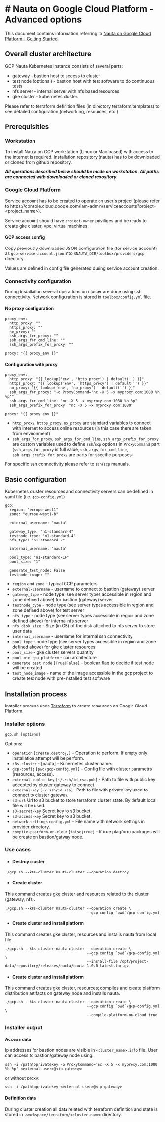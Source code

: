 # # Nauta on Google Cloud Platform - Advanced options

This document contains information referring to [Nauta on Google Cloud Platform - Getting Started](gcp.md).

## Overall cluster architecture
GCP Nauta Kubernetes instance consists of several parts:
- gateway - bastion host to access to cluster
- test node (optional) - bastion host with test software to do continuous tests
- nfs server - internal server with nfs based resources
- gke cluster - kubernetes cluster.

Please refer to terraform definition files (in directory terraform/templates) to see detailed configuration (networking,
resources, etc.)

## Prerequisities

### Workstation
To install Nauta on GCP workstation (Linux or Mac based) with access to the internet is required. Installation repository (nauta)
has to be downloaded or cloned from github repository.

***All operations described below should be made on workstation. All paths are connected with downloaded or cloned repository*** 

### Google Cloud Platform
Service account has to be created to operate on user's project (please refer to https://console.cloud.google.com/iam-admin/serviceaccounts?project=<project_name>).

Service account should have `project-owner` priviliges and be ready to create gke cluster, vpc, virtual machines.

#### GCP access config
Copy previously downloaded JSON configuration file (for service account) as `gcp-service-account.json` into `$NAUTA_DIR/toolbox/providers/gcp` directory. 

Values are defined in config file generated during service account creation.

### Connectivity configuration
During installation several operations on cluster are done using ssh connectivity. Network configuration is stored
in `toolbox/config.yml` file.

#### No proxy configuration
```$xslt
proxy_env:
  http_proxy: ""
  https_proxy: ""
  no_proxy: ""
  ssh_args_for_proxy: ""
  ssh_args_for_cmd_line: ""
  ssh_args_prefix_for_proxy: ""

proxy: "{{ proxy_env }}"
```

#### Configuration with proxy
```$xslt
proxy_env:
  http_proxy: "{{ lookup('env', 'http_proxy') | default('') }}"
  https_proxy: "{{ lookup('env', 'https_proxy') | default('') }}"
  no_proxy: "{{ lookup('env', 'no_proxy') | default('') }}"
  ssh_args_for_proxy: "-o ProxyCommand='nc -X 5 -x myproxy.com:1080 %h %p'"
  ssh_args_for_cmd_line: "nc -X 5 -x myproxy.com:1080 %h %p"
  ssh_args_prefix_for_proxy: "nc -X 5 -x myproxy.com:1080"

proxy: "{{ proxy_env }}"
```
- `http_proxy`, `https_proxy`, `no_proxy` are standard variables to connect with internet to access online resources
(in this case there are taken from environment)
- `ssh_args_for_proxy`, `ssh_args_for_cmd_line`, `ssh_args_prefix_for_proxy` are custom variables used to define 
`ssh`/`scp` options in `ProxyCommand` part
(`ssh_args_for_proxy` is full value, `ssh_args_for_cmd_line`, `ssh_args_prefix_for_proxy` are parts for specific purposes)

For specific ssh connectivity please refer to `ssh`/`scp` manuals.

## Basic configuration
Kubernetes cluster resources and connectivity servers can be defined in yaml file (i.e. `gcp-config.yml`)
```$xslt
gcp:
  region: "europe-west1"
  zone: "europe-west1-b"

  external_username: "nauta"

  gateway_type: "n1-standard-4"
  testnode_type: "n1-standard-4"
  nfs_type: "n1-standard-2"

  internal_username: "nauta"

  pool_type: "n1-standard-16"
  pool_size: "1"

  generate_test_node: False
  testnode_image: ""
``` 

- `region` and `zone` - typical GCP parameters
- `external-username` - username to connect to bastion (gateway) server
- `gateway_type` - node type (see server types accessible in region and zone defined above) for bastion (gateway) server
- `testnode_type` - node type (see server types accessible in region and zone defined above) for test server
- `nfs_type` - node type (see server types accessible in region and zone defined above) for internal nfs server
- `nfs_disk_size` - Size (in GB) of the disk attached to nfs server to store user data
- `internal_username` - username for internal ssh connectivity
- `pool_type` - node type (see server types accessible in region and zone defined above) for gke cluster resources
- `pool_size` - gke cluster servers quantity
- `pool_min_cpu_platform` - cpu architecture
- `generate_test_node` `[True|False]` - boolean flag to decide if test node will be created
- `test_node_image` - name of the image accessible in the gcp project to create test node with pre-installed test software


## Installation process
Installer process uses [Terraform](https://www.terraform.io/) to create resources on Google Cloud Platform.

### Installer options
```Usage:
gcp.sh [options]
```
Options:
- `operation` `[create,destroy,]` - Operation to perform. If empty only installation attempt will be perform.
- `k8s-cluster` - [nauta] - Kubernetes cluster name.
- `gcp-config` `[pwd/gcp-config.yml]` - Config file with cluster parametrs (resources, access).
- `external-public-key` `[~/.ssh/id_rsa.pub]` - Path to file with public key accepted by cluster gateway to connect.
- `external-key` `[~/.ssh/id_rsa]` -Path to file with private key used to connect to cluster gateway.
- `s3-url` Url to s3 bucket to store terraform cluster state. By default local file will be used.
- `s3-secret-key` Secret key to s3 bucket.
- `s3-access-key` Secret key to s3 bucket.
- `network-settings` `config.yml` - File name with network settings in provider directory.
- `compile-platform-on-cloud` [`false|true]` - If true plagform packages will be create on bastion/gatway node.

### Use cases
- #### Destroy cluster
```$xslt
./gcp.sh --k8s-cluster nauta-cluster --operation destroy
```

- #### Create cluster
This command creates gke cluster and resources related to the cluster (gateway, nfs).

```$xslt
./gcp.sh --k8s-cluster nauta-cluster --operation create \
                                     --gcp-config `pwd`/gcp-config.yml
```

- #### Create cluster and install platform
This command creates gke cluster, resources and installs nauta from local file.

```$xslt
./gcp.sh --k8s-cluster nauta-cluster --operation create \
                                     --gcp-config `pwd`/gcp-config.yml \
                                     --install-file /opt/project-data/repository/releases/nauta/nauta-1.0.0-latest.tar.gz
```

- #### Create cluster and install platform
This command creates gke cluster, resources; compiles and create platform distribution artifacts on gateway node and installs nauta.

```$xslt
./gcp.sh --k8s-cluster nauta-cluster --operation create \
                                     --gcp-config `pwd`/gcp-config.yml \
                                     --compile-platform-on-cloud true
```

### Installer output
#### Access data
Ip addresses for bastion nodes are visible in `<cluster_name>.info` file.
User can access to bastion/gateway node using:

```$xslt
ssh -i /pathtoprivatekey -o ProxyCommand='nc -X 5 -x myproxy.com:1080 %h %p' <external-user>@<ip-gateway>
```

or without proxy:

```$xslt
ssh -i /pathtoprivatekey <external-user>@<ip-gateway>
```
#### Definition data
During cluster creation all data related with terraform definition and state is stored in `.workspace/terraform/<cluster-name>` directory.
